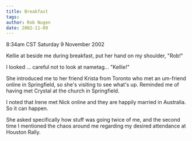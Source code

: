```yaml
---
title: Breakfast
tags: 
author: Rob Nugen
date: 2002-11-09
---
```


<p class=date>8:34am CST Saturday 9 November 2002</p>

<p>Kellie at beside me during breakfast, put her hand on my shoulder,
"Rob!"</p>

<p>I looked ... careful not to look at nametag... "Kellie!"</p>

<p>She introduced me to her friend Krista from Toronto who met an
um-friend online in Springfield, so she's visiting to see what's up.
Reminded me of having met Crystal at the church in Springfield.</p>

<p>I noted that Irene met Nick online and they are happily married in
Australia.  So it can happen.</p>

<p>She asked specifically how stuff was going twice of me, and the
second time I mentioned the chaos around me regarding my desired
attendance at Houston Rally.</p>
